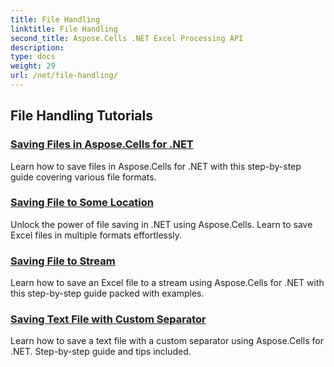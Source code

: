```yaml
---
title: File Handling
linktitle: File Handling
second_title: Aspose.Cells .NET Excel Processing API
description: 
type: docs
weight: 29
url: /net/file-handling/
---
```


## File Handling Tutorials
### [Saving Files in Aspose.Cells for .NET](./file-saving-files-in-aspose-cells-for-net/)
Learn how to save files in Aspose.Cells for .NET with this step-by-step guide covering various file formats.
### [Saving File to Some Location](./file-saving-file-to-some-location/)
Unlock the power of file saving in .NET using Aspose.Cells. Learn to save Excel files in multiple formats effortlessly.
### [Saving File to Stream](./file-saving-file-to-stream/)
Learn how to save an Excel file to a stream using Aspose.Cells for .NET with this step-by-step guide packed with examples.
### [Saving Text File with Custom Separator](./file-saving-text-file-with-custom-separator/)
Learn how to save a text file with a custom separator using Aspose.Cells for .NET. Step-by-step guide and tips included.